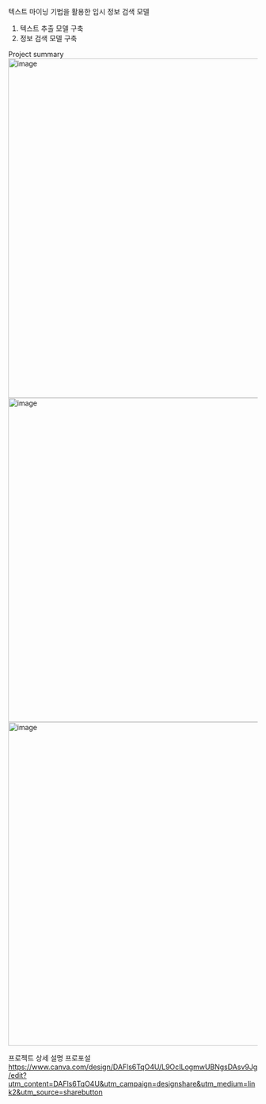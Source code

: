 텍스트 마이닝 기법을 활용한 입시 정보 검색 모델
1. 텍스트 추출 모델 구축
2. 정보 검색 모델 구축

Project summary
<img width="686" alt="image" src="https://github.com/mlnzlk/info_Search_Model/assets/93921790/0458d646-bba9-4126-a58e-672e355555f6">
<img width="655" alt="image" src="https://github.com/mlnzlk/info_Search_Model/assets/93921790/2dd7685c-16f1-4e65-8bd4-c875441c9dcc">
<img width="654" alt="image" src="https://github.com/mlnzlk/info_Search_Model/assets/93921790/61c14eff-18f8-457e-8173-a270ad28946a">


프로젝트 상세 설명 프로포설
https://www.canva.com/design/DAFls6TqO4U/L9OcILogmwUBNgsDAsv9Jg/edit?utm_content=DAFls6TqO4U&utm_campaign=designshare&utm_medium=link2&utm_source=sharebutton
